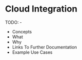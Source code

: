 # Cloud Integration

TODO: -

* Concepts 
* What
* Why
* Links To Further Documentation
* Example Use Cases
